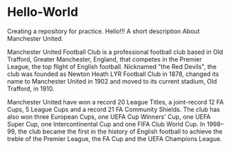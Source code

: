 # Hello-World
Creating a repository for practice.
Hello!!!
A short description About Manchester United.

Manchester United Football Club is a professional football club based in Old Trafford, Greater Manchester, England, that competes in the Premier League, the top flight of English football. Nicknamed "the Red Devils", the club was founded as Newton Heath LYR Football Club in 1878, changed its name to Manchester United in 1902 and moved to its current stadium, Old Trafford, in 1910.

Manchester United have won a record 20 League Titles, a joint-record 12 FA Cups, 5 League Cups and a record 21 FA Community Shields. The club has also won three European Cups, one UEFA Cup Winners' Cup, one UEFA Super Cup, one Intercontinental Cup and one FIFA Club World Cup. In 1998–99, the club became the first in the history of English football to achieve the treble of the Premier League, the FA Cup and the UEFA Champions League.
